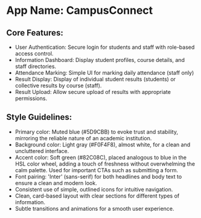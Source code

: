 # **App Name**: CampusConnect

## Core Features:

- User Authentication: Secure login for students and staff with role-based access control.
- Information Dashboard: Display student profiles, course details, and staff directories.
- Attendance Marking: Simple UI for marking daily attendance (staff only)
- Result Display: Display of individual student results (students) or collective results by course (staff).
- Result Upload: Allow secure upload of results with appropriate permissions.

## Style Guidelines:

- Primary color: Muted blue (#5D9CBB) to evoke trust and stability, mirroring the reliable nature of an academic institution.
- Background color: Light gray (#F0F4F8), almost white, for a clean and uncluttered interface.
- Accent color: Soft green (#82C08C), placed analogous to blue in the HSL color wheel, adding a touch of freshness without overwhelming the calm palette.  Used for important CTAs such as submitting a form.
- Font pairing: 'Inter' (sans-serif) for both headlines and body text to ensure a clean and modern look.
- Consistent use of simple, outlined icons for intuitive navigation.
- Clean, card-based layout with clear sections for different types of information.
- Subtle transitions and animations for a smooth user experience.